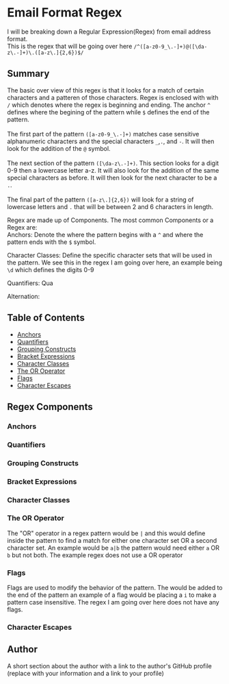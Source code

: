 # Email Format Regex

  I will be breaking down a Regular Expression(Regex) from email address format.<br> 
  This is the regex that will be going over here `/^([a-z0-9_\.-]+)@([\da-z\.-]+)\.([a-z\.]{2,6})$/`

## Summary

The basic over view of this regex is that it looks for a match of certain characters and a patteren of those characters. Regex is enclosed with with `/` which denotes where the regex is beginning and ending. The anchor `^` defines where the begining of the pattern while `$` defines the end of the pattern.<br>
<br>
The first part of the pattern `([a-z0-9_\.-]+)` matches case sensitive alphanumeric characters and the special characters `_`,`.`, and `-`. It will then look for the addition of the `@` symbol.<br> 
<br>
The next section of the pattern `([\da-z\.-]+)`. This section looks for a digit 0-9 then a lowercase letter a-z. It will also look for the addition of the same special characters as before. It will then look for the next character to be a `.`.<br>
<br>
The final part of the pattern `([a-z\.]{2,6})` will look for a string of lowercase letters and `.` that will be between 2 and 6 characters in length.

Regex are made up of Components. The most common Components or a Regex are:<br>
  Anchors: 
    Denote the where the pattern begins with a `^` and where the pattern ends with the `$` symbol.

  Character Classes: 
    Define the specific character sets that will be used in the pattern. We see this in the regex I am going over here, an example being `\d` which defines the digits 0-9

  Quantifiers:
    Qua

  Alternation:


## Table of Contents

- [Anchors](#anchors)
- [Quantifiers](#quantifiers)
- [Grouping Constructs](#grouping-constructs)
- [Bracket Expressions](#bracket-expressions)
- [Character Classes](#character-classes)
- [The OR Operator](#the-or-operator)
- [Flags](#flags)
- [Character Escapes](#character-escapes)

## Regex Components

### Anchors

### Quantifiers

### Grouping Constructs

### Bracket Expressions

### Character Classes

### The OR Operator

The "OR" operator in a regex pattern would be `|` and this would define inside the pattern to find a match for either one character set OR a second character set. An example would be `a|b` the pattern would need either `a` OR `b` but not both. The example regex does not use a OR operator

### Flags

Flags are used to modify the behavior of the pattern. The would be added to the end of the pattern an example of a flag would be placing a `i` to make a pattern case insensitive. The regex I am going over here does not have any flags.

### Character Escapes

## Author

A short section about the author with a link to the author's GitHub profile (replace with your information and a link to your profile)
